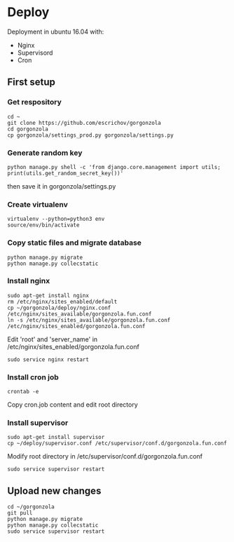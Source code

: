 # Deploy

Deployment in ubuntu 16.04 with:

* Nginx
* Supervisord
* Cron

## First setup

### Get respository

```
cd ~
git clone https://github.com/escrichov/gorgonzola
cd gorgonzola
cp gorgonzola/settings_prod.py gorgonzola/settings.py
```

### Generate random key
```
python manage.py shell -c 'from django.core.management import utils; print(utils.get_random_secret_key())'
```
then save it in gorgonzola/settings.py

### Create virtualenv
```
virtualenv --python=python3 env
source/env/bin/activate
```

### Copy static files and migrate database
```
python manage.py migrate
python manage.py collecstatic
```


### Install nginx

```
sudo apt-get install nginx
rm /etc/nginx/sites_enabled/default
cp ~/gorgonzola/deploy/nginx.conf /etc/nginx/sites_available/gorgonzola.fun.conf
ln -s /etc/nginx/sites_available/gorgonzola.fun.conf /etc/nginx/sites_enabled/gorgonzola.fun.conf
```

Edit 'root' and 'server_name' in /etc/nginx/sites_enabled/gorgonzola.fun.conf

```
sudo service nginx restart
```

### Install cron job

```
crontab -e
```

Copy cron.job content and edit root directory


### Install supervisor

```
sudo apt-get install supervisor
cp ~/deploy/supervisor.conf /etc/supervisor/conf.d/gorgonzola.fun.conf
```

Modify root directory in /etc/supervisor/conf.d/gorgonzola.fun.conf

```
sudo service supervisor restart
```


## Upload new changes
```
cd ~/gorgonzola
git pull
python manage.py migrate
python manage.py collecstatic
sudo service supervisor restart
```
